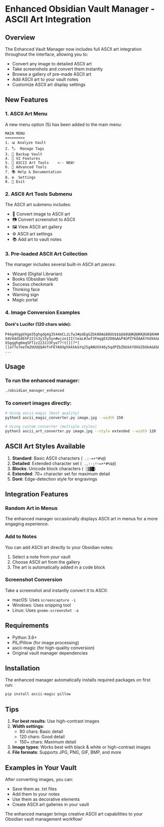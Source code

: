 # Enhanced Obsidian Vault Manager - ASCII Art Integration

## Overview

The Enhanced Vault Manager now includes full ASCII art integration throughout the interface, allowing you to:
- Convert any image to detailed ASCII art
- Take screenshots and convert them instantly
- Browse a gallery of pre-made ASCII art
- Add ASCII art to your vault notes
- Customize ASCII art display settings

## New Features

### 1. ASCII Art Menu
A new menu option (5) has been added to the main menu:

```
MAIN MENU
=========
1. 📊 Analyze Vault
2. 🏷️  Manage Tags
3. 💾 Backup Vault
4. 🚀 V2 Features
5. 🎨 ASCII Art Tools    <-- NEW!
6. 🔧 Advanced Tools
7. 📚 Help & Documentation
8. ⚙️  Settings
0. 👋 Exit
```

### 2. ASCII Art Tools Submenu
The ASCII art submenu includes:
- 🎨 Convert image to ASCII art
- 📷 Convert screenshot to ASCII
- 🖼️  View ASCII art gallery
- ⚙️  ASCII art settings
- 📚 Add art to vault notes

### 3. Pre-loaded ASCII Art Collection
The manager includes several built-in ASCII art pieces:
- Wizard (Digital Librarian)
- Books (Obsidian Vault)
- Success checkmark
- Thinking face
- Warning sign
- Magic portal

### 4. Image Conversion Examples

#### Doré's Lucifer (120 chars wide):
```
P44g4XggVXgm35ghgdg4g3544mCLzLTwJ#pdEgGZbk88A&88UU$$$@$8U@K@@KK@U8$KHHK@K@@@HDDH@$@@KKK@UUKK@@@@@KKHKKHHKKK@K@KKKDH@@@K
X4V44dS4EhF22]n3y33y5yn#wjzo1II[teaL#Jwf3FmqgEXZO8&A&P4GPZYkOAAkYkOkk&U8&8bYYPXPk$KK@$U8Ok&U$@$UUUU$KKHHKKK$@@@$U$$$@@@
XSgqghg6mqSFT1z223JJ3Fye7?!t[][?*][]a77o7eeTmZUUU@$AVfnFEYAOXphkkkk&Yq25gANUXX46y5qdPZbZbbkkYOkbZbOkA&8$UU$$8U8&&AAUUU8
...
```

## Usage

### To run the enhanced manager:
```bash
./obsidian_manager_enhanced
```

### To convert images directly:
```bash
# Using ascii-magic (best quality)
python3 ascii_magic_converter.py image.jpg --width 150

# Using custom converter (multiple styles)
python3 ascii_art_converter.py image.jpg --style extended --width 120
```

## ASCII Art Styles Available

1. **Standard**: Basic ASCII characters (` .:-=+*#%@`)
2. **Detailed**: Extended character set (` .,:-;!~=+*#%$@`)
3. **Blocks**: Unicode block characters (` ░▒▓█`)
4. **Extended**: 70+ character set for maximum detail
5. **Doré**: Edge-detection style for engravings

## Integration Features

### Random Art in Menus
The enhanced manager occasionally displays ASCII art in menus for a more engaging experience.

### Add to Notes
You can add ASCII art directly to your Obsidian notes:
1. Select a note from your vault
2. Choose ASCII art from the gallery
3. The art is automatically added in a code block

### Screenshot Conversion
Take a screenshot and instantly convert it to ASCII:
- macOS: Uses `screencapture -i`
- Windows: Uses snipping tool
- Linux: Uses `gnome-screenshot -a`

## Requirements

- Python 3.6+
- PIL/Pillow (for image processing)
- ascii-magic (for high-quality conversion)
- Original vault manager dependencies

## Installation

The enhanced manager automatically installs required packages on first run:
```bash
pip install ascii-magic pillow
```

## Tips

1. **For best results**: Use high-contrast images
2. **Width settings**: 
   - 80 chars: Basic detail
   - 120 chars: Good detail
   - 150+ chars: Maximum detail
3. **Image types**: Works best with black & white or high-contrast images
4. **File formats**: Supports JPG, PNG, GIF, BMP, and more

## Examples in Your Vault

After converting images, you can:
- Save them as .txt files
- Add them to your notes
- Use them as decorative elements
- Create ASCII art galleries in your vault

The enhanced manager brings creative ASCII art capabilities to your Obsidian vault management workflow!